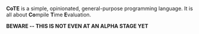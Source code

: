 **CoTE** is a simple, opinionated, general-purpose programming language. It is all
about **Co**mpile **T**ime **E**valuation.

**BEWARE -- THIS IS NOT EVEN AT AN ALPHA STAGE YET**